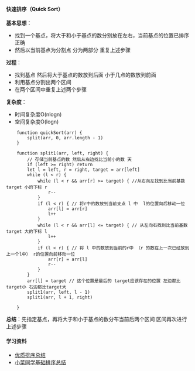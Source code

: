 #### 快速排序（Quick Sort）

**基本思想**：
- 找到一个基点，将大于和小于基点的数分别放在左右，当前基点的位置已排序正确
- 然后以当前基点为分割点 分为两部分 重复上述步骤

**过程**：
- 找到基点 然后将大于基点的数放到后面 小于几点的数放到前面
- 利用基点分割出两个区间
- 在两个区间中重复上述两个步骤

**复杂度**：
- 时间复杂度O(nlogn)
- 空间复杂度O(logn)

```
    function quickSort(arr) {
        split(arr, 0, arr.length - 1)
    }

    function split1(arr, left, right) {
        // 存储当前基点的数 然后从右边找比当前小的数 天
        if (left >= right) return
        let l = left, r = right, target = arr[left]
        while (l < r) {
            while (l < r && arr[r] >= target) { //从右向左找到比当前基数 target 小的下标 r
                r--
            }
            if (l < r) { // 将r中的数放到当前支点 l 中  l的位置向后移动一位
                arr[l] = arr[r]
                l++
            }
            while (l < r && arr[l] <= target) { // 从左向右找到比当前基数 target 大的下标 l
                l++
            }
            if (l < r) { // 将 l 中的数放到当前的r中 （r 的数在上一次已经放到 上一个l中） r的位置向前移动一位
                arr[r] = arr[l]
                r--
            }
        }
        arr[l] = target // 这个位置是最后的 target应该存在的位置 左边都比target小 右边都比target大
        split1(arr, left, l - 1)
        split1(arr, l + 1, right)

    }
```

**总结**：先指定基点，再将大于和小于基点的数分布当前后两个区间 区间再次进行上述步骤

#### 学习资料
- [优质排序总结](https://www.cnblogs.com/xiaohuiduan/p/11188304.html)
- [小菜同学基础排序总结](https://www.runoob.com/w3cnote/sort-algorithm-summary.html)